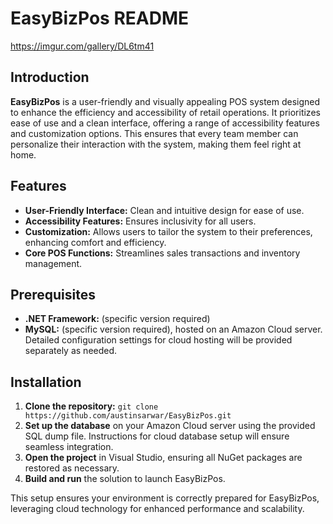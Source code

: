 # EasyBizPos README
https://imgur.com/gallery/DL6tm41
## Introduction

**EasyBizPos** is a user-friendly and visually appealing POS system designed to enhance the efficiency and accessibility of retail operations. It prioritizes ease of use and a clean interface, offering a range of accessibility features and customization options. This ensures that every team member can personalize their interaction with the system, making them feel right at home.

## Features

- **User-Friendly Interface:** Clean and intuitive design for ease of use.
- **Accessibility Features:** Ensures inclusivity for all users.
- **Customization:** Allows users to tailor the system to their preferences, enhancing comfort and efficiency.
- **Core POS Functions:** Streamlines sales transactions and inventory management.

## Prerequisites

- **.NET Framework:** (specific version required)
- **MySQL:** (specific version required), hosted on an Amazon Cloud server. Detailed configuration settings for cloud hosting will be provided separately as needed.

## Installation

1. **Clone the repository:** `git clone https://github.com/austinsarwar/EasyBizPos.git`
2. **Set up the database** on your Amazon Cloud server using the provided SQL dump file. Instructions for cloud database setup will ensure seamless integration.
3. **Open the project** in Visual Studio, ensuring all NuGet packages are restored as necessary.
4. **Build and run** the solution to launch EasyBizPos.

This setup ensures your environment is correctly prepared for EasyBizPos, leveraging cloud technology for enhanced performance and scalability.

